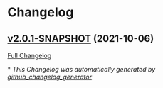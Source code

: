 # Changelog

## [v2.0.1-SNAPSHOT](https://github.com/nasa-pds-engineering-node/exemplar/tree/v2.0.1-SNAPSHOT) (2021-10-06)

[Full Changelog](https://github.com/nasa-pds-engineering-node/exemplar/compare/689c2d349b3b58168763c0878db5d14d5650b9f7...v2.0.1-SNAPSHOT)



\* *This Changelog was automatically generated by [github_changelog_generator](https://github.com/github-changelog-generator/github-changelog-generator)*
